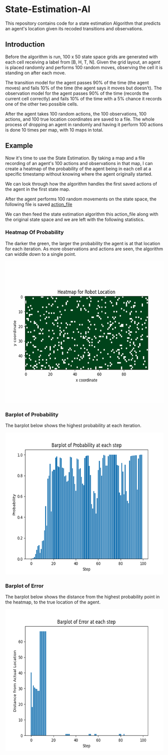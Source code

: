 # State-Estimation-AI

This repository contains code for a state estimation Algorithm that predicts an agent's location given its recoded transitions and observations.

## Introduction
Before the algorithm is run, 100 x 50 state space grids are generated with each cell receiving a label from [B, H, T, N]. Given the grid layout, an agent is placed randomly and performs 100 random moves, observing the cell it is standing on after each move.

The transition model for the agent passes 90% of the time (the agent moves) and fails 10% of the time (the agent says it moves but doesn't). The observation model for the agent passes 90% of the time (records the current cell correctly) and fails 10% of the time with a 5% chance it records one of the other two possible cells. 

After the agent takes 100 random actions, the 100 observations, 100 actions, and 100 true location coordinates are saved to a file. The whole process of dropping an agent in randomly and having it perform 100 actions is done 10 times per map, with 10 maps in total. 

## Example
Now it's time to use the State Estimation. By taking a map and a file recording of an agent's 100 actions and observations in that map, I can create a heatmap of the probability of the agent being in each cell at a specific timestamp without knowing where the agent originally started. 

We can look through how the algorithm handles the first saved actions of the agent in the first state map. 

After the agent performs 100 random movements on the state space, the following file is saved [action_file](https://github.com/JDunich/State-Estimation-AI/blob/main/src/data/map1/grid1.txt)

We can then feed the state estimation algorithm this action_file along with the original state space and we are left with the following statistics. 

### Heatmap Of Probability 
The darker the green, the larger the probability the agent is at that location for each iteration. As more observations and actions are seen, the algorithm can widdle down to a single point.  
 
 <p align="center"><img src="https://github.com/JDunich/State-Estimation-AI/blob/main/src/data/map1/images/heatmap1.gif" width="600" height="450"/></p>

### Barplot of Probability 
The barplot below shows the highest probability at each iteration. 

<p align="center"><img src="https://github.com/JDunich/State-Estimation-AI/blob/main/src/data/map1/images/probability1.png" width="600" height="450"/></p>

### Barplot of Error
The barplot below shows the distance from the highest probability point in the heatmap, to the true location of the agent. 

<p align="center"><img src="https://github.com/JDunich/State-Estimation-AI/blob/main/src/data/map1/images/error1.png" width="600" height="450"/></p>
